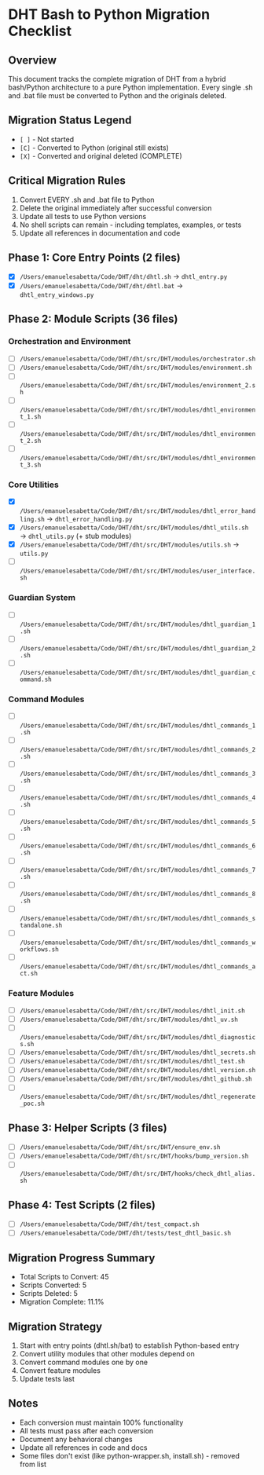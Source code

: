 # DHT Bash to Python Migration Checklist

## Overview
This document tracks the complete migration of DHT from a hybrid bash/Python architecture to a pure Python implementation. Every single .sh and .bat file must be converted to Python and the originals deleted.

## Migration Status Legend
- `[ ]` - Not started
- `[C]` - Converted to Python (original still exists)
- `[X]` - Converted and original deleted (COMPLETE)

## Critical Migration Rules
1. Convert EVERY .sh and .bat file to Python
2. Delete the original immediately after successful conversion
3. Update all tests to use Python versions
4. No shell scripts can remain - including templates, examples, or tests
5. Update all references in documentation and code

## Phase 1: Core Entry Points (2 files)
- [X] `/Users/emanuelesabetta/Code/DHT/dht/dhtl.sh` → `dhtl_entry.py`
- [X] `/Users/emanuelesabetta/Code/DHT/dht/dhtl.bat` → `dhtl_entry_windows.py`

## Phase 2: Module Scripts (36 files)
### Orchestration and Environment
- [ ] `/Users/emanuelesabetta/Code/DHT/dht/src/DHT/modules/orchestrator.sh`
- [ ] `/Users/emanuelesabetta/Code/DHT/dht/src/DHT/modules/environment.sh`
- [ ] `/Users/emanuelesabetta/Code/DHT/dht/src/DHT/modules/environment_2.sh`
- [ ] `/Users/emanuelesabetta/Code/DHT/dht/src/DHT/modules/dhtl_environment_1.sh`
- [ ] `/Users/emanuelesabetta/Code/DHT/dht/src/DHT/modules/dhtl_environment_2.sh`
- [ ] `/Users/emanuelesabetta/Code/DHT/dht/src/DHT/modules/dhtl_environment_3.sh`

### Core Utilities
- [X] `/Users/emanuelesabetta/Code/DHT/dht/src/DHT/modules/dhtl_error_handling.sh` → `dhtl_error_handling.py`
- [X] `/Users/emanuelesabetta/Code/DHT/dht/src/DHT/modules/dhtl_utils.sh` → `dhtl_utils.py` (+ stub modules)
- [X] `/Users/emanuelesabetta/Code/DHT/dht/src/DHT/modules/utils.sh` → `utils.py`
- [ ] `/Users/emanuelesabetta/Code/DHT/dht/src/DHT/modules/user_interface.sh`

### Guardian System
- [ ] `/Users/emanuelesabetta/Code/DHT/dht/src/DHT/modules/dhtl_guardian_1.sh`
- [ ] `/Users/emanuelesabetta/Code/DHT/dht/src/DHT/modules/dhtl_guardian_2.sh`
- [ ] `/Users/emanuelesabetta/Code/DHT/dht/src/DHT/modules/dhtl_guardian_command.sh`

### Command Modules
- [ ] `/Users/emanuelesabetta/Code/DHT/dht/src/DHT/modules/dhtl_commands_1.sh`
- [ ] `/Users/emanuelesabetta/Code/DHT/dht/src/DHT/modules/dhtl_commands_2.sh`
- [ ] `/Users/emanuelesabetta/Code/DHT/dht/src/DHT/modules/dhtl_commands_3.sh`
- [ ] `/Users/emanuelesabetta/Code/DHT/dht/src/DHT/modules/dhtl_commands_4.sh`
- [ ] `/Users/emanuelesabetta/Code/DHT/dht/src/DHT/modules/dhtl_commands_5.sh`
- [ ] `/Users/emanuelesabetta/Code/DHT/dht/src/DHT/modules/dhtl_commands_6.sh`
- [ ] `/Users/emanuelesabetta/Code/DHT/dht/src/DHT/modules/dhtl_commands_7.sh`
- [ ] `/Users/emanuelesabetta/Code/DHT/dht/src/DHT/modules/dhtl_commands_8.sh`
- [ ] `/Users/emanuelesabetta/Code/DHT/dht/src/DHT/modules/dhtl_commands_standalone.sh`
- [ ] `/Users/emanuelesabetta/Code/DHT/dht/src/DHT/modules/dhtl_commands_workflows.sh`
- [ ] `/Users/emanuelesabetta/Code/DHT/dht/src/DHT/modules/dhtl_commands_act.sh`

### Feature Modules
- [ ] `/Users/emanuelesabetta/Code/DHT/dht/src/DHT/modules/dhtl_init.sh`
- [ ] `/Users/emanuelesabetta/Code/DHT/dht/src/DHT/modules/dhtl_uv.sh`
- [ ] `/Users/emanuelesabetta/Code/DHT/dht/src/DHT/modules/dhtl_diagnostics.sh`
- [ ] `/Users/emanuelesabetta/Code/DHT/dht/src/DHT/modules/dhtl_secrets.sh`
- [ ] `/Users/emanuelesabetta/Code/DHT/dht/src/DHT/modules/dhtl_test.sh`
- [ ] `/Users/emanuelesabetta/Code/DHT/dht/src/DHT/modules/dhtl_version.sh`
- [ ] `/Users/emanuelesabetta/Code/DHT/dht/src/DHT/modules/dhtl_github.sh`
- [ ] `/Users/emanuelesabetta/Code/DHT/dht/src/DHT/modules/dhtl_regenerate_poc.sh`

## Phase 3: Helper Scripts (3 files)
- [ ] `/Users/emanuelesabetta/Code/DHT/dht/src/DHT/ensure_env.sh`
- [ ] `/Users/emanuelesabetta/Code/DHT/dht/src/DHT/hooks/bump_version.sh`
- [ ] `/Users/emanuelesabetta/Code/DHT/dht/src/DHT/hooks/check_dhtl_alias.sh`

## Phase 4: Test Scripts (2 files)
- [ ] `/Users/emanuelesabetta/Code/DHT/dht/test_compact.sh`
- [ ] `/Users/emanuelesabetta/Code/DHT/dht/tests/test_dhtl_basic.sh`

## Migration Progress Summary
- Total Scripts to Convert: 45
- Scripts Converted: 5
- Scripts Deleted: 5
- Migration Complete: 11.1%

## Migration Strategy
1. Start with entry points (dhtl.sh/bat) to establish Python-based entry
2. Convert utility modules that other modules depend on
3. Convert command modules one by one
4. Convert feature modules
5. Update tests last

## Notes
- Each conversion must maintain 100% functionality
- All tests must pass after each conversion
- Document any behavioral changes
- Update all references in code and docs
- Some files don't exist (like python-wrapper.sh, install.sh) - removed from list
